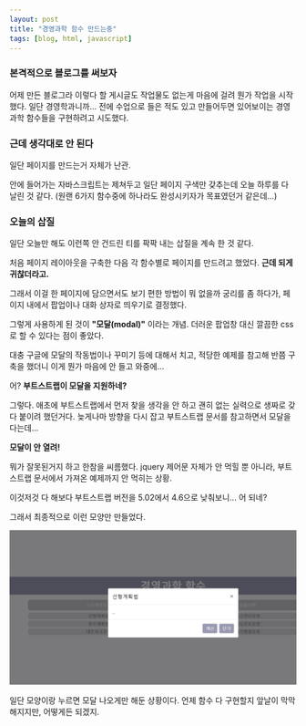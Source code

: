 ```yaml
---
layout: post
title: "경영과학 함수 만드는중"
tags: [blog, html, javascript]
---
```

### 본격적으로 블로그를 써보자

어제 만든 블로그라 이렇다 할 게시글도 작업물도 없는게 마음에 걸려 뭔가 작업을 시작했다.
일단 경영학과니까... 전에 수업으로 들은 적도 있고 만들어두면 있어보이는 경영과학 함수들을 구현하려고 시도했다.

### 근데 생각대로 안 된다

일단 페이지를 만드는거 자체가 난관.

안에 들어가는 자바스크립트는 제쳐두고 일단 페이지 구색만 갖추는데 오늘 하루를 다 날린 것 같다.
(원랜 6가지 함수중에 하나라도 완성시키자가 목표였던거 같은데...)

### 오늘의 삽질

일단 오늘만 해도 이런쪽 안 건드린 티를 팍팍 내는 삽질을 계속 한 것 같다.

처음 페이지 레이아웃을 구축한 다음 각 함수별로 페이지를 만드려고 했었다.
**근데 되게 귀찮더라고.**

그래서 이걸 한 페이지에 담으면서도 보기 편한 방법이 뭐 없을까 궁리를 좀 하다가,
페이지 내에서 팝업이나 대화 상자로 띄우기로 결정했다.

그렇게 사용하게 된 것이 **"모달(modal)"** 이라는 개념.
더러운 팝업창 대신 깔끔한 css로 할 수 있다는 점이 좋았다.

대충 구글에 모달의 작동법이나 꾸미기 등에 대해서 치고,
적당한 예제를 참고해 반쯤 구축을 했더니 이게 뭔가 마음에 안 들고 와중에...

어? **부트스트랩이 모달을 지원하네?**

그렇다. 애초에 부트스트랩에서 먼저 찾을 생각을 안 하고 괜히 없는 실력으로 생짜로 갖다 붙이려 했던거다.
늦게나마 방향을 다시 잡고 부트스트랩 문서를 참고하면서 모달을 다는데...

**모달이 안 열려!**

뭐가 잘못된거지 하고 한참을 씨름했다.
jquery 제어문 자체가 안 먹힐 뿐 아니라, 부트스트랩 문서에서 가져온 예제까지 안 먹히는 상황.

이것저것 다 해보다 부트스트랩 버전을 5.02에서 4.6으로 낮춰보니... 어 되네?

그래서 최종적으로 이런 모양만 만들었다.

![screenshot](_screenshots/20210702.PNG)

일단 모양이랑 누르면 모달 나오게만 해둔 상황이다.
언제 함수 다 구현할지 앞날이 막막해지지만,
어떻게든 되겠지.
